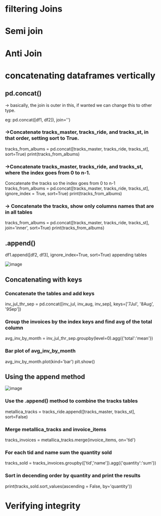 # filtering Joins

# Semi join

# Anti Join

# concatenating dataframes vertically
## pd.concat()

-> basically, the join is outer in this, if wanted we can change this to other type.

eg:   pd.concat([df1, df2]), join='<type of join>')

### ->Concatenate tracks_master, tracks_ride, and tracks_st, in that order, setting sort to True.
  
tracks_from_albums = pd.concat([tracks_master, tracks_ride, tracks_st],
                               sort=True)
print(tracks_from_albums) 

### ->Concatenate tracks_master, tracks_ride, and tracks_st, where the index goes from 0 to n-1.
 Concatenate the tracks so the index goes from 0 to n-1 </br>
tracks_from_albums = pd.concat([tracks_master, tracks_ride, tracks_st],
                               ignore_index = True,
                               sort=True)
print(tracks_from_albums)
  

 ### -> Concatenate the tracks, show only columns names that are in all tables
tracks_from_albums = pd.concat([tracks_master, tracks_ride, tracks_st],
                               join='inner',
                               sort=True)
print(tracks_from_albums)
  
## .append()
 
 df1.append([df2, df3], ignore_index=True, sort=True)
 appending tables
 
 ![image](https://user-images.githubusercontent.com/29009536/168926624-140185da-4cde-4cd4-98b6-76ac32e306cc.png)
 
 ## Concatenating with keys
 
 ### Concatenate the tables and add keys
inv_jul_thr_sep = pd.concat([inv_jul, inv_aug, inv_sep], 
                            keys=['7Jul', '8Aug', '9Sep'])

### Group the invoices by the index keys and find avg of the total column
avg_inv_by_month = inv_jul_thr_sep.groupby(level=0).agg({'total':'mean'})

### Bar plot of avg_inv_by_month
avg_inv_by_month.plot(kind='bar')
plt.show()

## Using the append method

![image](https://user-images.githubusercontent.com/29009536/168926995-894387bf-9590-4d42-8e28-c3917676350d.png)

### Use the .append() method to combine the tracks tables
metallica_tracks = tracks_ride.append([tracks_master, tracks_st], sort=False)

### Merge metallica_tracks and invoice_items
tracks_invoices = metallica_tracks.merge(invoice_items, on='tid')

### For each tid and name sum the quantity sold
tracks_sold = tracks_invoices.groupby(['tid','name']).agg({'quantity':'sum'})

### Sort in decending order by quantity and print the results
print(tracks_sold.sort_values(ascending = False, by='quantity'))

# Verifying integrity


 
 

